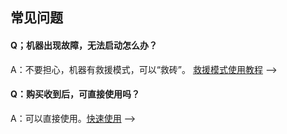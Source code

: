 ## 常见问题

#### Q；机器出现故障，无法启动怎么办？

A：不要担心，机器有救援模式，可以“救砖”。 [救援模式使用教程](https://doc.linkease.com/zh/guide/easepi/common.html#救援模式) -->

#### Q：购买收到后，可直接使用吗？

A：可以直接使用。[快速使用](https://doc.linkease.com/zh/guide/easepi/quick.html) -->

